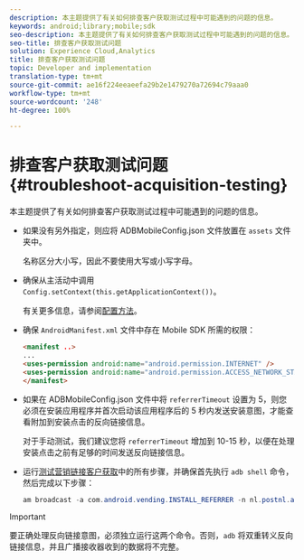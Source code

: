 ```yaml
---
description: 本主题提供了有关如何排查客户获取测试过程中可能遇到的问题的信息。
keywords: android;library;mobile;sdk
seo-description: 本主题提供了有关如何排查客户获取测试过程中可能遇到的问题的信息。
seo-title: 排查客户获取测试问题
solution: Experience Cloud,Analytics
title: 排查客户获取测试问题
topic: Developer and implementation
translation-type: tm+mt
source-git-commit: ae16f224eeaeefa29b2e1479270a72694c79aaa0
workflow-type: tm+mt
source-wordcount: '248'
ht-degree: 100%

---
```



# 排查客户获取测试问题 {#troubleshoot-acquisition-testing}

本主题提供了有关如何排查客户获取测试过程中可能遇到的问题的信息。

* 如果没有另外指定，则应将 ADBMobileConfig.json 文件放置在 `assets` 文件夹中。

   名称区分大小写，因此不要使用大写或小写字母。

* 确保从主活动中调用 `Config.setContext(this.getApplicationContext())`。

   有关更多信息，请参阅[配置方法](https://docs.adobe.com/content/help/zh-Hans/mobile-services/android/configuration-android/methods.html)。

* 确保 `AndroidManifest.xml` 文件中存在 Mobile SDK 所需的权限：

   ```html
   <manifest ..>
   ... 
   <uses-permission android:name="android.permission.INTERNET" />
   <uses-permission android:name="android.permission.ACCESS_NETWORK_STATE" />
   </manifest>
   ```

* 如果在 ADBMobileConfig.json 文件中将 `referrerTimeout` 设置为 5，则您必须在安装应用程序并首次启动该应用程序后的 5 秒内发送安装意图，才能查看附加到安装点击的反向链接信息。

   对于手动测试，我们建议您将 `referrerTimeout` 增加到 10-15 秒，以便在处理安装点击之前有足够的时间发送反向链接信息。

* 运行[测试营销链接客户获取](https://docs.adobe.com/content/help/zh-Hans/mobile-services/android/acquisition-android/t-testing-marketing-link-acquisition.html)中的所有步骤，并确保首先执行 `adb shell` 命令，然后完成以下步骤：

   ```java
   am broadcast -a com.android.vending.INSTALL_REFERRER -n nl.postnl.app/.tracking.AdobeAcquisitionLinkBroadcastReceiver --es "referrer" "utm_source=adb_acq_v3&utm_campaign=adb_acq_v3&utm_content=<the newly generated id at step #7>"
   ```

>[!IMPORTANT]
>
>要正确处理反向链接意图，必须独立运行这两个命令。否则，`adb` 将双重转义反向链接信息，并且广播接收器收到的数据将不完整。

